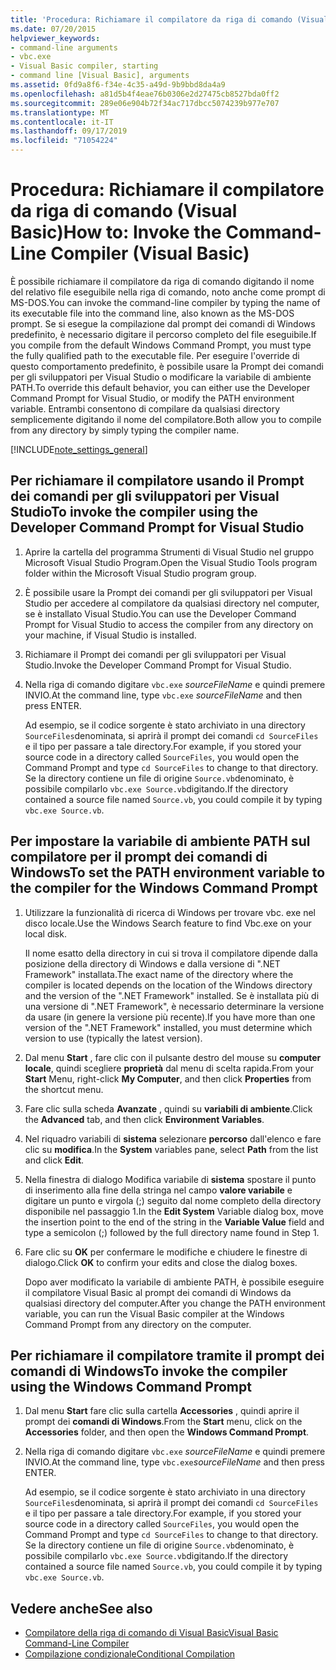 ```yaml
---
title: 'Procedura: Richiamare il compilatore da riga di comando (Visual Basic)'
ms.date: 07/20/2015
helpviewer_keywords:
- command-line arguments
- vbc.exe
- Visual Basic compiler, starting
- command line [Visual Basic], arguments
ms.assetid: 0fd9a8f6-f34e-4c35-a49d-9b9bbd8da4a9
ms.openlocfilehash: a81d5b4f4eae76b0306e2d27475cb8527bda0ff2
ms.sourcegitcommit: 289e06e904b72f34ac717dbcc5074239b977e707
ms.translationtype: MT
ms.contentlocale: it-IT
ms.lasthandoff: 09/17/2019
ms.locfileid: "71054224"
---
```

# <a name="how-to-invoke-the-command-line-compiler-visual-basic"></a><span data-ttu-id="0e4ab-102">Procedura: Richiamare il compilatore da riga di comando (Visual Basic)</span><span class="sxs-lookup"><span data-stu-id="0e4ab-102">How to: Invoke the Command-Line Compiler (Visual Basic)</span></span>

<span data-ttu-id="0e4ab-103">È possibile richiamare il compilatore da riga di comando digitando il nome del relativo file eseguibile nella riga di comando, noto anche come prompt di MS-DOS.</span><span class="sxs-lookup"><span data-stu-id="0e4ab-103">You can invoke the command-line compiler by typing the name of its executable file into the command line, also known as the MS-DOS prompt.</span></span> <span data-ttu-id="0e4ab-104">Se si esegue la compilazione dal prompt dei comandi di Windows predefinito, è necessario digitare il percorso completo del file eseguibile.</span><span class="sxs-lookup"><span data-stu-id="0e4ab-104">If you compile from the default Windows Command Prompt, you must type the fully qualified path to the executable file.</span></span> <span data-ttu-id="0e4ab-105">Per eseguire l'override di questo comportamento predefinito, è possibile usare la Prompt dei comandi per gli sviluppatori per Visual Studio o modificare la variabile di ambiente PATH.</span><span class="sxs-lookup"><span data-stu-id="0e4ab-105">To override this default behavior, you can either use the Developer Command Prompt for Visual Studio, or modify the PATH environment variable.</span></span> <span data-ttu-id="0e4ab-106">Entrambi consentono di compilare da qualsiasi directory semplicemente digitando il nome del compilatore.</span><span class="sxs-lookup"><span data-stu-id="0e4ab-106">Both allow you to compile from any directory by simply typing the compiler name.</span></span>

[!INCLUDE[note_settings_general](~/includes/note-settings-general-md.md)]

## <a name="to-invoke-the-compiler-using-the-developer-command-prompt-for-visual-studio"></a><span data-ttu-id="0e4ab-107">Per richiamare il compilatore usando il Prompt dei comandi per gli sviluppatori per Visual Studio</span><span class="sxs-lookup"><span data-stu-id="0e4ab-107">To invoke the compiler using the Developer Command Prompt for Visual Studio</span></span>

1. <span data-ttu-id="0e4ab-108">Aprire la cartella del programma Strumenti di Visual Studio nel gruppo Microsoft Visual Studio Program.</span><span class="sxs-lookup"><span data-stu-id="0e4ab-108">Open the Visual Studio Tools program folder within the Microsoft Visual Studio program group.</span></span>

2. <span data-ttu-id="0e4ab-109">È possibile usare la Prompt dei comandi per gli sviluppatori per Visual Studio per accedere al compilatore da qualsiasi directory nel computer, se è installato Visual Studio.</span><span class="sxs-lookup"><span data-stu-id="0e4ab-109">You can use the Developer Command Prompt for Visual Studio to access the compiler from any directory on your machine, if Visual Studio is installed.</span></span>

3. <span data-ttu-id="0e4ab-110">Richiamare il Prompt dei comandi per gli sviluppatori per Visual Studio.</span><span class="sxs-lookup"><span data-stu-id="0e4ab-110">Invoke the Developer Command Prompt for Visual Studio.</span></span>

4. <span data-ttu-id="0e4ab-111">Nella riga di comando digitare `vbc.exe` *sourceFileName* e quindi premere INVIO.</span><span class="sxs-lookup"><span data-stu-id="0e4ab-111">At the command line, type `vbc.exe` *sourceFileName* and then press ENTER.</span></span>

    <span data-ttu-id="0e4ab-112">Ad esempio, se il codice sorgente è stato archiviato in una directory `SourceFiles`denominata, si aprirà il prompt dei comandi `cd SourceFiles` e il tipo per passare a tale directory.</span><span class="sxs-lookup"><span data-stu-id="0e4ab-112">For example, if you stored your source code in a directory called `SourceFiles`, you would open the Command Prompt and type `cd SourceFiles` to change to that directory.</span></span> <span data-ttu-id="0e4ab-113">Se la directory contiene un file di origine `Source.vb`denominato, è possibile compilarlo `vbc.exe Source.vb`digitando.</span><span class="sxs-lookup"><span data-stu-id="0e4ab-113">If the directory contained a source file named `Source.vb`, you could compile it by typing `vbc.exe Source.vb`.</span></span>

## <a name="to-set-the-path-environment-variable-to-the-compiler-for-the-windows-command-prompt"></a><span data-ttu-id="0e4ab-114">Per impostare la variabile di ambiente PATH sul compilatore per il prompt dei comandi di Windows</span><span class="sxs-lookup"><span data-stu-id="0e4ab-114">To set the PATH environment variable to the compiler for the Windows Command Prompt</span></span>

1. <span data-ttu-id="0e4ab-115">Utilizzare la funzionalità di ricerca di Windows per trovare vbc. exe nel disco locale.</span><span class="sxs-lookup"><span data-stu-id="0e4ab-115">Use the Windows Search feature to find Vbc.exe on your local disk.</span></span>

    <span data-ttu-id="0e4ab-116">Il nome esatto della directory in cui si trova il compilatore dipende dalla posizione della directory di Windows e dalla versione di ".NET Framework" installata.</span><span class="sxs-lookup"><span data-stu-id="0e4ab-116">The exact name of the directory where the compiler is located depends on the location of the Windows directory and the version of the ".NET Framework" installed.</span></span> <span data-ttu-id="0e4ab-117">Se è installata più di una versione di ".NET Framework", è necessario determinare la versione da usare (in genere la versione più recente).</span><span class="sxs-lookup"><span data-stu-id="0e4ab-117">If you have more than one version of the ".NET Framework" installed, you must determine which version to use (typically the latest version).</span></span>

2. <span data-ttu-id="0e4ab-118">Dal menu **Start** , fare clic con il pulsante destro del mouse su **computer locale**, quindi scegliere **proprietà** dal menu di scelta rapida.</span><span class="sxs-lookup"><span data-stu-id="0e4ab-118">From your **Start** Menu, right-click **My Computer**, and then click **Properties** from the shortcut menu.</span></span>

3. <span data-ttu-id="0e4ab-119">Fare clic sulla scheda **Avanzate** , quindi su **variabili di ambiente**.</span><span class="sxs-lookup"><span data-stu-id="0e4ab-119">Click the **Advanced** tab, and then click **Environment Variables**.</span></span>

4. <span data-ttu-id="0e4ab-120">Nel riquadro variabili di **sistema** selezionare **percorso** dall'elenco e fare clic su **modifica**.</span><span class="sxs-lookup"><span data-stu-id="0e4ab-120">In the **System** variables pane, select **Path** from the list and click **Edit**.</span></span>

5. <span data-ttu-id="0e4ab-121">Nella finestra di dialogo Modifica variabile di **sistema** spostare il punto di inserimento alla fine della stringa nel campo **valore variabile** e digitare un punto e virgola (;) seguito dal nome completo della directory disponibile nel passaggio 1.</span><span class="sxs-lookup"><span data-stu-id="0e4ab-121">In the **Edit System** Variable dialog box, move the insertion point to the end of the string in the **Variable Value** field and type a semicolon (;) followed by the full directory name found in Step 1.</span></span>

6. <span data-ttu-id="0e4ab-122">Fare clic su **OK** per confermare le modifiche e chiudere le finestre di dialogo.</span><span class="sxs-lookup"><span data-stu-id="0e4ab-122">Click **OK** to confirm your edits and close the dialog boxes.</span></span>

     <span data-ttu-id="0e4ab-123">Dopo aver modificato la variabile di ambiente PATH, è possibile eseguire il compilatore Visual Basic al prompt dei comandi di Windows da qualsiasi directory del computer.</span><span class="sxs-lookup"><span data-stu-id="0e4ab-123">After you change the PATH environment variable, you can run the Visual Basic compiler at the Windows Command Prompt from any directory on the computer.</span></span>

## <a name="to-invoke-the-compiler-using-the-windows-command-prompt"></a><span data-ttu-id="0e4ab-124">Per richiamare il compilatore tramite il prompt dei comandi di Windows</span><span class="sxs-lookup"><span data-stu-id="0e4ab-124">To invoke the compiler using the Windows Command Prompt</span></span>

1. <span data-ttu-id="0e4ab-125">Dal menu **Start** fare clic sulla cartella **Accessories** , quindi aprire il prompt dei **comandi di Windows**.</span><span class="sxs-lookup"><span data-stu-id="0e4ab-125">From the **Start** menu, click on the **Accessories** folder, and then open the **Windows Command Prompt**.</span></span>

2. <span data-ttu-id="0e4ab-126">Nella riga di comando digitare `vbc.exe` *sourceFileName* e quindi premere INVIO.</span><span class="sxs-lookup"><span data-stu-id="0e4ab-126">At the command line, type `vbc.exe`*sourceFileName* and then press ENTER.</span></span>

     <span data-ttu-id="0e4ab-127">Ad esempio, se il codice sorgente è stato archiviato in una directory `SourceFiles`denominata, si aprirà il prompt dei comandi `cd SourceFiles` e il tipo per passare a tale directory.</span><span class="sxs-lookup"><span data-stu-id="0e4ab-127">For example, if you stored your source code in a directory called `SourceFiles`, you would open the Command Prompt and type `cd SourceFiles` to change to that directory.</span></span> <span data-ttu-id="0e4ab-128">Se la directory contiene un file di origine `Source.vb`denominato, è possibile compilarlo `vbc.exe Source.vb`digitando.</span><span class="sxs-lookup"><span data-stu-id="0e4ab-128">If the directory contained a source file named `Source.vb`, you could compile it by typing `vbc.exe Source.vb`.</span></span>

## <a name="see-also"></a><span data-ttu-id="0e4ab-129">Vedere anche</span><span class="sxs-lookup"><span data-stu-id="0e4ab-129">See also</span></span>

- [<span data-ttu-id="0e4ab-130">Compilatore della riga di comando di Visual Basic</span><span class="sxs-lookup"><span data-stu-id="0e4ab-130">Visual Basic Command-Line Compiler</span></span>](../../../visual-basic/reference/command-line-compiler/index.md)
- [<span data-ttu-id="0e4ab-131">Compilazione condizionale</span><span class="sxs-lookup"><span data-stu-id="0e4ab-131">Conditional Compilation</span></span>](../../../visual-basic/programming-guide/program-structure/conditional-compilation.md)
